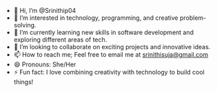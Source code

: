 - 👋 Hi, I’m @Srinithip04
- 👀 I’m interested in technology, programming, and creative problem-solving.
- 🌱 I’m currently learning new skills in software development and exploring different areas of tech.
- 💞️ I’m looking to collaborate on exciting projects and innovative ideas.
- 📫 How to reach me; Feel free to email me at srinithisuja@gmail.com
- 😄 Pronouns: She/Her
- ⚡ Fun fact: I love combining creativity with technology to build cool things!

<!---
Srinithip04/Srinithip04 is a ✨ special ✨ repository because its `README.md` (this file) appears on your GitHub profile.
You can click the Preview link to take a look at your changes.
--->
